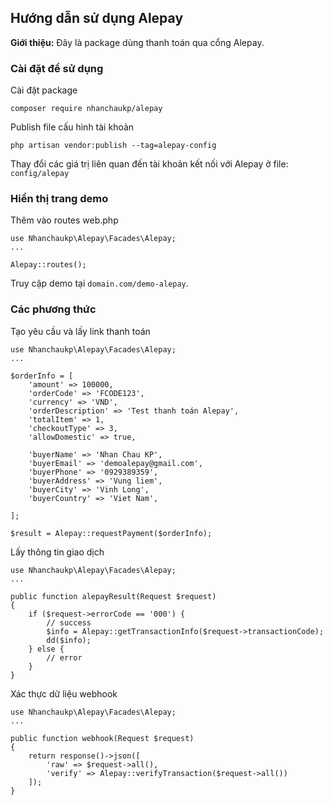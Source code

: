 ## Hướng dẫn sử dụng Alepay ##

**Giới thiệu:** Đây là package dùng thanh toán qua cổng Alepay.

### Cài đặt để sử dụng ###

Cài đặt package 
```
composer require nhanchaukp/alepay
```
Publish file cấu hình tài khoản 
```
php artisan vendor:publish --tag=alepay-config
```
Thay đổi các giá trị liên quan đến tài khoản kết nối với Alepay ở file: `config/alepay`

### Hiển thị trang demo
Thêm vào routes web.php

```
use Nhanchaukp\Alepay\Facades\Alepay;
...

Alepay::routes();
```
Truy cập demo tại `domain.com/demo-alepay`.

### Các phương thức
Tạo yêu cầu và lấy link thanh toán
```
use Nhanchaukp\Alepay\Facades\Alepay;
...

$orderInfo = [
    'amount' => 100000,
    'orderCode' => 'FCODE123',
    'currency' => 'VND',
    'orderDescription' => 'Test thanh toán Alepay',
    'totalItem' => 1,
    'checkoutType' => 3,
    'allowDomestic' => true,

    'buyerName' => 'Nhan Chau KP',
    'buyerEmail' => 'demoalepay@gmail.com',
    'buyerPhone' => '0929389359',
    'buyerAddress' => 'Vung liem',
    'buyerCity' => 'Vinh Long',
    'buyerCountry' => 'Viet Nam',

];

$result = Alepay::requestPayment($orderInfo);
```

Lấy thông tin giao dịch
```
use Nhanchaukp\Alepay\Facades\Alepay;
...

public function alepayResult(Request $request)
{
    if ($request->errorCode == '000') {
        // success
        $info = Alepay::getTransactionInfo($request->transactionCode);
        dd($info);
    } else {
        // error
    }
}
```

Xác thực dữ liệu webhook
```
use Nhanchaukp\Alepay\Facades\Alepay;
...

public function webhook(Request $request)
{
    return response()->json([
        'raw' => $request->all(),
        'verify' => Alepay::verifyTransaction($request->all())
    ]);
}
```